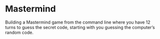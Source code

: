 # Mastermind
Building a Mastermind game from the command line where you have 12 turns to guess the secret code, starting with you guessing the computer’s random code.
